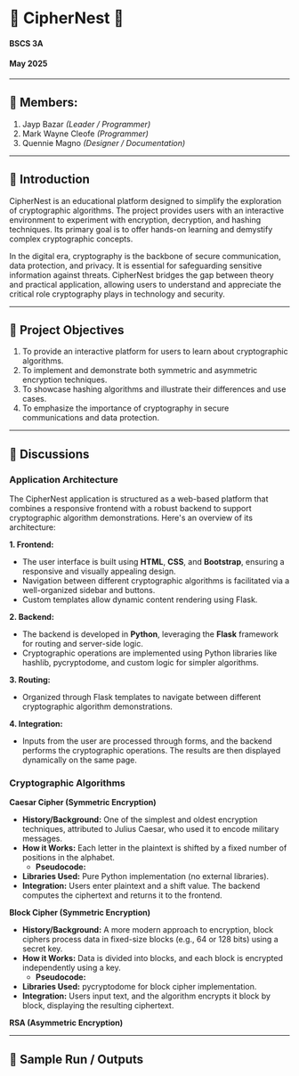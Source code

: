 # 🔐 CipherNest 🔐

#### BSCS 3A

#### May 2025

---

## 👥 Members:
1. Jayp Bazar *(Leader / Programmer)*
2. Mark Wayne Cleofe *(Programmer)*
3. Quennie Magno *(Designer / Documentation)*

---

## 📘 Introduction

CipherNest is an educational platform designed to simplify the exploration of cryptographic algorithms. The project provides users with an interactive environment to experiment with encryption, decryption, and hashing techniques. Its primary goal is to offer hands-on learning and demystify complex cryptographic concepts.

In the digital era, cryptography is the backbone of secure communication, data protection, and privacy. It is essential for safeguarding sensitive information against threats. CipherNest bridges the gap between theory and practical application, allowing users to understand and appreciate the critical role cryptography plays in technology and security.

---

## 🎯 Project Objectives

1. To provide an interactive platform for users to learn about cryptographic algorithms.
2. To implement and demonstrate both symmetric and asymmetric encryption techniques.
3. To showcase hashing algorithms and illustrate their differences and use cases.
4. To emphasize the importance of cryptography in secure communications and data protection.
---

## 🧠 Discussions
### Application Architecture
The CipherNest application is structured as a web-based platform that combines a responsive frontend with a robust backend to support cryptographic algorithm demonstrations. Here's an overview of its architecture:

**1. Frontend:** 

- The user interface is built using **HTML**, **CSS**, and **Bootstrap**, ensuring a responsive and visually appealing design.
- Navigation between different cryptographic algorithms is facilitated via a well-organized sidebar and buttons.
- Custom templates allow dynamic content rendering using Flask.
  
**2. Backend:** 

- The backend is developed in **Python**, leveraging the **Flask** framework for routing and server-side logic.
- Cryptographic operations are implemented using Python libraries like hashlib, pycryptodome, and custom logic for simpler algorithms.

**3. Routing:**

- Organized through Flask templates to navigate between different cryptographic algorithm demonstrations.

**4. Integration:**

- Inputs from the user are processed through forms, and the backend performs the cryptographic operations. The results are then displayed dynamically on the same page.

### Cryptographic Algorithms

**Caesar Cipher (Symmetric Encryption)**

- **History/Background:** One of the simplest and oldest encryption techniques, attributed to Julius Caesar, who used it to encode military messages.
- **How it Works:** Each letter in the plaintext is shifted by a fixed number of positions in the alphabet.
    -  **Pseudocode:**
            <!-- ( Screenshots of a Pseudocode )  -->
- **Libraries Used:** Pure Python implementation (no external libraries).
- **Integration:** Users enter plaintext and a shift value. The backend computes the ciphertext and returns it to the frontend.

**Block Cipher (Symmetric Encryption)**

- **History/Background:** A more modern approach to encryption, block ciphers process data in fixed-size blocks (e.g., 64 or 128 bits) using a secret key.
- **How it Works:** Data is divided into blocks, and each block is encrypted independently using a key.
    -  **Pseudocode:**
               <!-- ( Screenshots of a Pseudocode )  -->
- **Libraries Used:** pycryptodome for block cipher implementation.
- **Integration:** Users input text, and the algorithm encrypts it block by block, displaying the resulting ciphertext.

**RSA (Asymmetric Encryption)**


---

## 🧪 Sample Run / Outputs

<!-- Include screen snippets (screenshots) or text-based output examples for each algorithm's functionality (encryption, decryption, hashing for both text and files where applicable). Embed images directly in the README.md or link to them within the repository. Use Markdown code blocks for text output. -->
